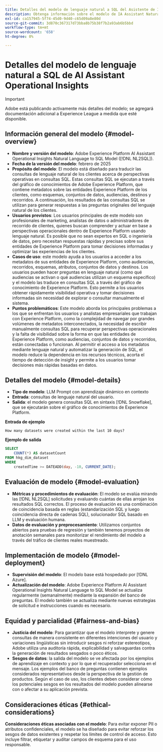 ```yaml
---
title: Detalles del modelo de lenguaje natural a SQL del Asistente de IA
description: Obtenga información sobre el modelo de IA Assistant Natural Language to SQL AI.
exl-id: ca157945-5f74-45d0-9d40-c65d09a8e80d
source-git-commit: 3d870c367317d73bba8b75b38f7b2a93ab6b5bbd
workflow-type: tm+mt
source-wordcount: '658'
ht-degree: 0%

---
```


# Detalles del modelo de lenguaje natural a SQL de AI Assistant Operational Insights

>[!IMPORTANT]
>
>Adobe está publicando activamente más detalles del modelo; se agregará documentación adicional a Experience League a medida que esté disponible.

## Información general del modelo {#model-overview}

* **Nombre y versión del modelo**: Adobe Experience Platform AI Assistant Operational Insights Natural Language to SQL Model ([!DNL NL2SQL]).
* **Fecha de la versión del modelo**: febrero de 2025
* **Propósito del modelo**: El modelo está diseñado para traducir las consultas de lenguaje natural de los clientes acerca de perspectivas operativas en consultas SQL. Estas consultas SQL se ejecutan a través del gráfico de conocimientos de Adobe Experience Platform, que contiene metadatos sobre las entidades Experience Platform de los clientes, como esquemas, conjuntos de datos, audiencias, destinos y recorridos. A continuación, los resultados de las consultas SQL se utilizan para generar respuestas a las preguntas originales del lenguaje natural de los clientes.
* **Usuarios previstos**: Los usuarios principales de este modelo son profesionales de marketing, analistas de datos o administradores de recorrido de clientes, quienes buscan comprender y actuar en base a perspectivas operacionales dentro de Experience Platform usando lenguaje natural. Es posible que no sean expertos en SQL o ingeniería de datos, pero necesitan respuestas rápidas y precisas sobre sus entidades de Experience Platform para tomar decisiones informadas y optimizar las experiencias de los clientes.
* **Casos de uso**: este modelo ayuda a los usuarios a acceder a los metadatos de sus entidades de Experience Platform, como audiencias, recorridos, esquemas, atributos, conjuntos de datos y destinos. Los usuarios pueden hacer preguntas en lenguaje natural (como qué audiencias se activan o qué audiencias utilizan un esquema específico) y el modelo las traduce en consultas SQL a través del gráfico de conocimiento de Experience Platform. Esto permite a los usuarios obtener rápidamente visibilidad operativa y tomar decisiones informadas sin necesidad de explorar o consultar manualmente el sistema.
* **Puntos problemáticos**: Este modelo aborda los principales problemas a los que se enfrentan los usuarios y analistas empresariales que trabajan con Experience Platform, como la complejidad de navegar por grandes volúmenes de metadatos interconectados, la necesidad de escribir manualmente consultas SQL para recuperar perspectivas operacionales y la falta de visibilidad sobre la forma en que las entidades de Experience Platform, como audiencias, conjuntos de datos y recorridos, están conectadas o funcionan. Al permitir el acceso a los metadatos mediante lenguaje natural y automatizar la generación de SQL, el modelo reduce la dependencia en los recursos técnicos, acorta el tiempo de detección de insight y permite a los usuarios tomar decisiones más rápidas basadas en datos.

## Detalles del modelo {#model-details}

* **Tipo de modelo**: LLM Prompt con aprendizaje dinámico en contexto
* **Entrada**: consultas de lenguaje natural del usuario.
* **Salida**: el modelo genera consultas SQL en sintaxis [!DNL Snowflake], que se ejecutarán sobre el gráfico de conocimientos de Experience Platform.

**Entrada de ejemplo**

```console
How many datasets were created within the last 10 days?
```

**Ejemplo de salida**

```SQL
SELECT
    COUNT(*) AS datasetCount 
FROM hkg_dim_dataset 
WHERE
    createdTime >= DATEADD(day, -10, CURRENT_DATE);
```

## Evaluación de modelo {#model-evaluation}

* **Métricas y procedimientos de evaluación**: El modelo se evalúa mirando las [!DNL NL2SQL] solicitudes y evaluando cuántas de ellas arrojan los resultados SQL correctos. El proceso de evaluación es una combinación de coincidencia basada en reglas (estandarización SQL y luego coincidencia directa de cadenas SQL), solucionador SQL basado en LLM y evaluación humana.
* **Datos de evaluación y preprocesamiento**: Utilizamos conjuntos abiertos para pruebas de regresión y también tenemos proyectos de anotación semanales para monitorizar el rendimiento del modelo a través del tráfico de clientes reales muestreado.

## Implementación de modelo {#model-deployment}

* **Supervisión del modelo**: El modelo base está hospedado por [!DNL Azure].
* **Actualización del modelo**: Adobe Experience Platform AI Assistant Operational Insights Natural Language to SQL Model se actualiza regularmente (semanalmente) mediante la expansión del banco de preguntas. El modelo también se actualiza mediante nuevas estrategias de solicitud e instrucciones cuando es necesario.

## Equidad y parcialidad {#fairness-and-bias}

* **Justicia del modelo**: Para garantizar que el modelo interprete y genere consultas de manera consistente en diferentes intenciones del usuario y variaciones lingüísticas sin introducir sesgos ni reforzar estereotipos, Adobe utiliza una auditoría rápida, explicabilidad y salvaguardas contra la generación de resultados sesgados o poco éticos.
* **Sesgos de datos**: la salida del modelo se ve afectada por los ejemplos de aprendizaje en contexto y por lo que el recuperador selecciona en el mensaje. Los ejemplos del banco de preguntas contienen ejemplos considerados representativos desde la perspectiva de la gestión de productos. Según el caso de uso, los clientes deben considerar cómo los potenciales sesgos en los resultados del modelo pueden alinearse con o afectar a su aplicación prevista.

## Consideraciones éticas {#ethical-considerations}

**Consideraciones éticas asociadas con el modelo**: Para evitar exponer PII o atributos confidenciales, el modelo se ha diseñado para evitar reforzar los sesgos de datos existentes y respetar los límites de control de acceso. Esto incluye filtrar, etiquetar y auditar campos de esquema para el uso responsable.
